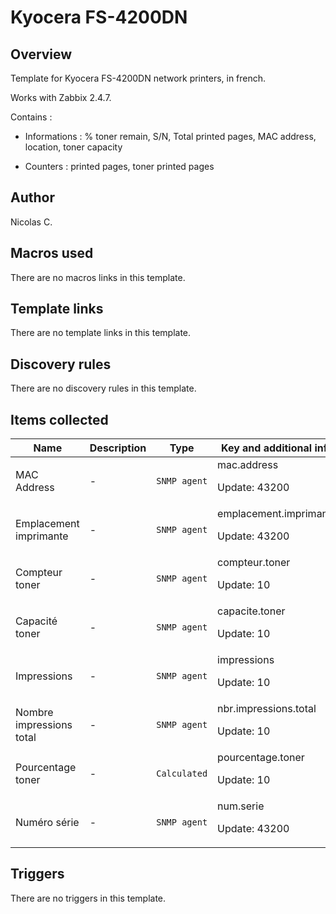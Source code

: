# Kyocera FS-4200DN

## Overview

Template for Kyocera FS-4200DN network printers, in french.


Works with Zabbix 2.4.7.


Contains :


- Informations : % toner remain, S/N, Total printed pages, MAC address, location, toner capacity


- Counters : printed pages, toner printed pages



## Author

Nicolas C.

## Macros used

There are no macros links in this template.

## Template links

There are no template links in this template.

## Discovery rules

There are no discovery rules in this template.

## Items collected

|Name|Description|Type|Key and additional info|
|----|-----------|----|----|
|MAC Address|<p>-</p>|`SNMP agent`|mac.address<p>Update: 43200</p>|
|Emplacement imprimante|<p>-</p>|`SNMP agent`|emplacement.imprimante<p>Update: 43200</p>|
|Compteur toner|<p>-</p>|`SNMP agent`|compteur.toner<p>Update: 10</p>|
|Capacité toner|<p>-</p>|`SNMP agent`|capacite.toner<p>Update: 10</p>|
|Impressions|<p>-</p>|`SNMP agent`|impressions<p>Update: 10</p>|
|Nombre impressions total|<p>-</p>|`SNMP agent`|nbr.impressions.total<p>Update: 10</p>|
|Pourcentage toner|<p>-</p>|`Calculated`|pourcentage.toner<p>Update: 10</p>|
|Numéro série|<p>-</p>|`SNMP agent`|num.serie<p>Update: 43200</p>|
## Triggers

There are no triggers in this template.

